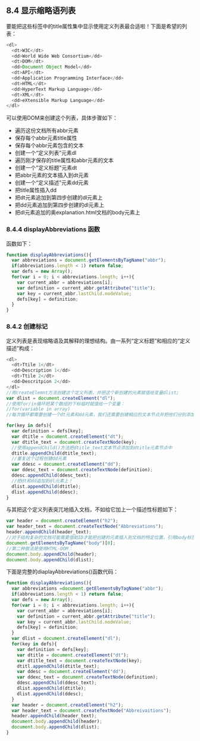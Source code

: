 ## 8.4 显示缩略语列表
要能把这些<abbr>标签中的title属性集中显示使用定义列表最合适啦！下面是希望的列表：
```javascript
<dl>
  <dt>W3C</dt>
  <dd>World Wide Web Consortium</dd>
  <dt>DOM</dt>
  <dd>Document Object Model</dd>
  <dt>API</dt>
  <dd>Application Programming Interface</dd>
  <dt>HTML</dt>
  <dd>HyperText Markup Language</dd>
  <dt>XML</dt>
  <dd>eXtensible Markup Language</dd>
</dl>
```
可以使用DOM来创建这个列表，具体步骤如下：
- 遍历这份文档所有abbr元素
- 保存每个abbr元素title属性
- 保存每个abbr元素包含的文本
- 创建一个“定义列表”元素dl
- 遍历刚才保存的title属性和abbr元素的文本
- 创建一个"定义标题"元素dt
- 把abbr元素的文本插入到dt元素
- 创建一个“定义描述”元素dd元素
- 把title属性插入dd
- 把dt元素追加到第四步创建的dl元素上
- 把dd元素追加到第四步创建的dl元素上
- 把dl元素追加的奥explanation.html文档的body元素上




### 8.4.4 displayAbbreviations 函数
函数如下：
```javascript
function displayAbbreviations(){
  var abbreviations = document.getElementsByTagName("abbr");
  if(abbreviations.length < 1) return false;
  var defs = new Array();
  for(var i = 0; i < abbreviations.length; i++){
    var current_abbr = abbreviations[i];
    var definition = current_abbr.getAttribute("title");
    var key = current_abbr.lastChild.nodeValue;
    defs[key] = definition;
  }
}
```
### 8.4.2 创建标记
定义列表是表现缩略语及其解释的理想结构。由一系列“定义标题”和相应的“定义描述”构成：
```javascript
<dl>
  <dt>Ttile 1</dt>
  <dd>Description 1</dd>
  <dt>Ttile 2</dt>
  <dd>Descritpion 2</dd>
</dl>
//用createElemnt方法创建这个定义列表，并把这个新创建的元素赋值给变量dlist;
var dlist = document.createElement("dl");
//使用for/in循环把某个数组的下标临时赋值给一个变量：
//for(variable in array)
//每次循环都需要创建一个dt元素和dd元素，我们还需要创建相应的文本节点并把他们分别添加到新创建的dt和dd元素中

for(key in defs){
  var definition = defs[key];
  var dtitle = document.createElement("dt");
  var dtitle_text = document.createTextNode(key);
  //使用appendChild()方法把dtitle_text文本节点添加到dtitle元素节点中
  dtitle.appendChild(dtitle_text);
  //重复这个过程创建dd元素
  var ddesc = document.createElement("dd");
  var ddesc_text = document.createTextNode(definition);
  ddesc.appendChild(ddesc_text);
  //把dt和dd追加到dl元素上！
  dlist.appendChild(dtitle);
  dlist.appendChild(ddesc);
}
```
与其把这个定义列表突兀地插入文档，不如给它加上一个描述性标题如下：
```javascript
var header = document.createElement("h2");
var header_text = document.createTextNode("Abbreviations");
header.appendChild(header_text);
//对于结构复杂的文档可能需要借助ID才能把创建的元素插入到文档的特定位置，引用body标签的具体做法有两种
document.getElementsByTagName("body")[0];
//第二种做法是使用HTML-DOM：
document.body.appendChild(header);
document.body.appendChild(dlist);
```
下面是完整的diaplayAbbreviations()函数代码：
```javascript
function displayAbbreviations(){
  var abbreviations =document.getElementsByTagName("abbr");
  if(abbreviations.length < 1) return false;
  var defs = new Array();
  for(var i = 0; i < abbreviations.length; i++){
    var current_abbr = abbreviations[i];
    var definition = current_abbr.getAttribute("title");
    var key = current_abbr.lastChild.nodeValue;
    defs[key] = definition;
  }
  var dlist = document.createElement("dl");
  for(key in defs){
    var definition = defs[key];
    var dtitle = document.createElement("dt");
    var dtitle_text = document.createTextNode(key);
    dtitl.appendChild(dtitle_text);
    var ddesc = document.createElement("dd");
    var ddexc_text = document.createTextNode(definition);
    ddesc.appendChild(ddesc_text);
    dlist.appendChild(dtitle);
    dlist.appendChild(ddesc);
  }
  var header = document.createElement("h2");
  var header_text = document.createTextNode("Abbreivaitions");
  header.appendChild(header_text);
  document.body.appendChild(header);
  document.body.appendChild(dlist);
}
```
